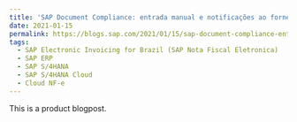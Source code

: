 ```yaml
---
title: 'SAP Document Compliance: entrada manual e notificações ao fornecedor disponíveis no eDocument Cockpit'
date: 2021-01-15
permalink: https://blogs.sap.com/2021/01/15/sap-document-compliance-entrada-manual-e-notificacoes-ao-fornecedor-disponiveis-no-edocument-cockpit/
tags:
  - SAP Electronic Invoicing for Brazil (SAP Nota Fiscal Eletronica)
  - SAP ERP
  - SAP S/4HANA
  - SAP S/4HANA Cloud
  - Cloud NF-e
---
```


This is a product blogpost.

<!-- Headings are cool
======

You can have many headings
======

Aren't headings cool?
------ -->
